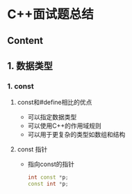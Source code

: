 # C++面试题总结

## Content


## 1. 数据类型

### 1. const

1. const和#define相比的优点

   - 可以指定数据类型
   - 可以使用C++的作用域规则
   - 可以用于更复杂的类型如数组和结构

2. const 指针

   - 指向const的指针

     ```c++
     int const *p;
     const int *p;
     ```

     